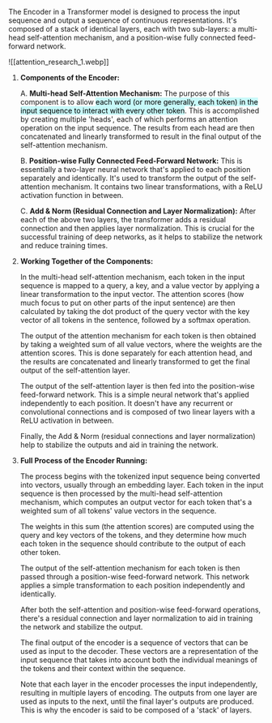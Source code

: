 The Encoder in a Transformer model is designed to process the input sequence and output a sequence of continuous representations. It's composed of a stack of identical layers, each with two sub-layers: a multi-head self-attention mechanism, and a position-wise fully connected feed-forward network.

![[attention_research_1.webp]]


1. **Components of the Encoder:**
    
    A. **Multi-head Self-Attention Mechanism:** The purpose of this component is to allow <mark style="background: #ABF7F7A6;">each word (or more generally, each token) in the input sequence to interact with every other token</mark>. This is accomplished by creating multiple 'heads', each of which performs an attention operation on the input sequence. The results from each head are then concatenated and linearly transformed to result in the final output of the self-attention mechanism.
    
    B. **Position-wise Fully Connected Feed-Forward Network:** This is essentially a two-layer neural network that's applied to each position separately and identically. It's used to transform the output of the self-attention mechanism. It contains two linear transformations, with a ReLU activation function in between.
    
    C. **Add & Norm (Residual Connection and Layer Normalization):** After each of the above two layers, the transformer adds a residual connection and then applies layer normalization. This is crucial for the successful training of deep networks, as it helps to stabilize the network and reduce training times.
    
2. **Working Together of the Components:**
    
    In the multi-head self-attention mechanism, each token in the input sequence is mapped to a query, a key, and a value vector by applying a linear transformation to the input vector. The attention scores (how much focus to put on other parts of the input sentence) are then calculated by taking the dot product of the query vector with the key vector of all tokens in the sentence, followed by a softmax operation.
    
    The output of the attention mechanism for each token is then obtained by taking a weighted sum of all value vectors, where the weights are the attention scores. This is done separately for each attention head, and the results are concatenated and linearly transformed to get the final output of the self-attention layer.
    
    The output of the self-attention layer is then fed into the position-wise feed-forward network. This is a simple neural network that's applied independently to each position. It doesn't have any recurrent or convolutional connections and is composed of two linear layers with a ReLU activation in between.
    
    Finally, the Add & Norm (residual connections and layer normalization) help to stabilize the outputs and aid in training the network.
    
3. **Full Process of the Encoder Running:**
    
    The process begins with the tokenized input sequence being converted into vectors, usually through an embedding layer. Each token in the input sequence is then processed by the multi-head self-attention mechanism, which computes an output vector for each token that's a weighted sum of all tokens' value vectors in the sequence.
    
    The weights in this sum (the attention scores) are computed using the query and key vectors of the tokens, and they determine how much each token in the sequence should contribute to the output of each other token.
    
    The output of the self-attention mechanism for each token is then passed through a position-wise feed-forward network. This network applies a simple transformation to each position independently and identically.
    
    After both the self-attention and position-wise feed-forward operations, there's a residual connection and layer normalization to aid in training the network and stabilize the output.
    
    The final output of the encoder is a sequence of vectors that can be used as input to the decoder. These vectors are a representation of the input sequence that takes into account both the individual meanings of the tokens and their context within the sequence.
    
    Note that each layer in the encoder processes the input independently, resulting in multiple layers of encoding. The outputs from one layer are used as inputs to the next, until the final layer's outputs are produced. This is why the encoder is said to be composed of a 'stack' of layers.
    